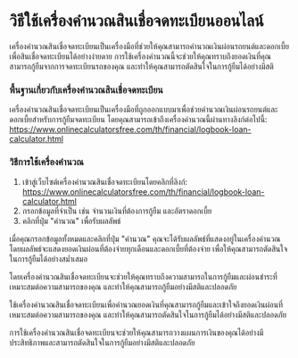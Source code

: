 วิธีใช้เครื่องคำนวณสินเชื่อจดทะเบียนออนไลน์
===========================================

เครื่องคำนวณสินเชื่อจดทะเบียนเป็นเครื่องมือที่ช่วยให้คุณสามารถคำนวณเงินผ่อนรถยนต์และดอกเบี้ยเพื่อสินเชื่อจดทะเบียนได้อย่างง่ายดาย การใช้เครื่องคำนวณนี้จะช่วยให้คุณทราบถึงยอดเงินที่คุณสามารถกู้ยืมจากการจดทะเบียนรถของคุณ และทำให้คุณสามารถตัดสินใจในการกู้ยืมได้อย่างมีสติ

### พื้นฐานเกี่ยวกับเครื่องคำนวณสินเชื่อจดทะเบียน

เครื่องคำนวณสินเชื่อจดทะเบียนเป็นเครื่องมือที่ถูกออกแบบมาเพื่อช่วยคำนวณเงินผ่อนรถยนต์และดอกเบี้ยสำหรับการกู้ยืมจดทะเบียน โดยคุณสามารถเข้าถึงเครื่องคำนวณนี้ผ่านทางลิงก์ต่อไปนี้: <https://www.onlinecalculatorsfree.com/th/financial/logbook-loan-calculator.html>

### วิธีการใช้เครื่องคำนวณ

1. เข้าสู่เว็บไซต์เครื่องคำนวณสินเชื่อจดทะเบียนโดยคลิกที่ลิงก์: <https://www.onlinecalculatorsfree.com/th/financial/logbook-loan-calculator.html>
2. กรอกข้อมูลที่จำเป็น เช่น จำนวนเงินที่ต้องการกู้ยืม และอัตราดอกเบี้ย
3. คลิกที่ปุ่ม "คำนวณ" เพื่อรับผลลัพธ์

เมื่อคุณกรอกข้อมูลทั้งหมดและคลิกที่ปุ่ม "คำนวณ" คุณจะได้รับผลลัพธ์ที่แสดงอยู่ในเครื่องคำนวณ โดยผลลัพธ์จะแสดงยอดเงินผ่อนที่ต้องจ่ายทุกเดือนและดอกเบี้ยที่ต้องจ่าย เพื่อให้คุณสามารถตัดสินใจในการกู้ยืมได้อย่างสม่ำเสมอ

โดยเครื่องคำนวณสินเชื่อจดทะเบียนจะช่วยให้คุณทราบถึงความสามารถในการกู้ยืมและผ่อนชำระที่เหมาะสมต่อความสามารถของคุณ และทำให้คุณสามารถกู้ยืมอย่างมีสติและปลอดภัย

ใช้เครื่องคำนวณสินเชื่อจดทะเบียนเพื่อคำนวณยอดเงินที่คุณสามารถกู้ยืมและเข้าใจถึงยอดเงินผ่อนที่เหมาะสมต่อความสามารถของคุณ และทำให้คุณสามารถตัดสินใจในการกู้ยืมได้อย่างมีสติและปลอดภัย

การใช้เครื่องคำนวณสินเชื่อจดทะเบียนจะช่วยให้คุณสามารถวางแผนการเงินของคุณได้อย่างมีประสิทธิภาพและสามารถตัดสินใจในการกู้ยืมอย่างมีสติและปลอดภัย
